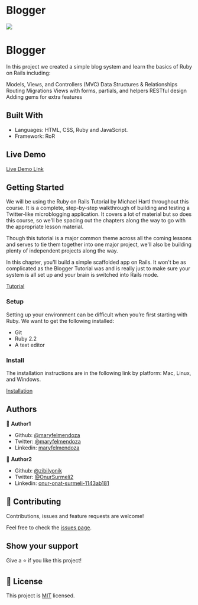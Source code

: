 # Blogger

![](https://img.shields.io/badge/Microverse-blueviolet)

# Blogger

In this project we created a simple blog system and learn the basics of Ruby on Rails including:

Models, Views, and Controllers (MVC)
Data Structures & Relationships
Routing
Migrations
Views with forms, partials, and helpers
RESTful design
Adding gems for extra features


## Built With

- Languages: HTML, CSS, Ruby and JavaScript.
- Framework: RoR


## Live Demo

[Live Demo Link](https://livedemo.com)


## Getting Started

We will be using the Ruby on Rails Tutorial by Michael Hartl throughout this course. It is a complete, step-by-step walkthrough of building and testing a Twitter-like microblogging application. It covers a lot of material but so does this course, so we'll be spacing out the chapters along the way to go with the appropriate lesson material.

Though this tutorial is a major common theme across all the coming lessons and serves to tie them together into one major project, we'll also be building plenty of independent projects along the way.

In this chapter, you'll build a simple scaffolded app on Rails. It won't be as complicated as the Blogger Tutorial was and is really just to make sure your system is all set up and your brain is switched into Rails mode.

[Tutorial](http://tutorials.jumpstartlab.com/projects/blogger.html#blogger-2)


### Setup

Setting up your environment can be difficult when you’re first starting with Ruby. We want to get the following installed:

- Git
- Ruby 2.2
- A text editor


### Install

The installation instructions are in the following link by platform: Mac, Linux, and Windows.

[Installation](http://tutorials.jumpstartlab.com/topics/environment/environment.html)





## Authors

👤 **Author1**

- Github: [@maryfelmendoza](https://github.com/maryfelmendoza)
- Twitter: [@maryfelmendoza](https://twitter.com/maryfelmendoza)
- Linkedin: [maryfelmendoza](https://linkedin.com/in/maryfelmendoza)

👤 **Author2**

- Github: [@zibilyonik](https://github.com/Zibilyonik)
- Twitter: [@OnurSurmeli2](https://twitter.com/OnurSurmeli2)
- Linkedin: [onur-onat-surmeli-1143ab181](https://www.linkedin.com/in/onur-onat-surmeli-1143ab181/)


## 🤝 Contributing

Contributions, issues and feature requests are welcome!

Feel free to check the [issues page](issues/).


## Show your support

Give a ⭐️ if you like this project!


## 📝 License

This project is [MIT](lic.url) licensed.

